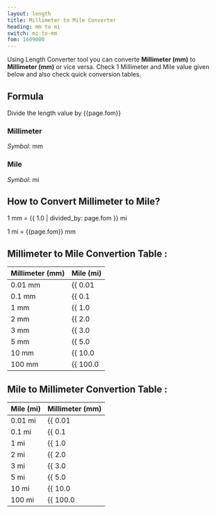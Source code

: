 ```yaml
---
layout: length
title: Millimeter to Mile Converter
heading: mm to mi
switch: mi-to-mm
fom: 1609000
---
```


Using Length Converter tool you can converte **Millimeter (mm)** to **Millimeter (mm)** or vice versa. Check 1 Millimeter and Mile value given below and also check quick conversion tables.

## Formula
Divide the length value by {{page.fom}}

### Millimeter
*Symbol*: mm

### Mile
*Symbol*: mi

## How to Convert Millimeter to Mile?
1 mm = {{ 1.0 | divided_by: page.fom }} mi

1 mi = {{page.fom}} mm

## Millimeter to Mile Convertion Table :

| Millimeter (mm) | Mile (mi) |
| ---- | ---- |
| 0.01 mm | {{ 0.01 | divided_by: page.fom | round: 12 }} mi |
| 0.1 mm | {{ 0.1 | divided_by: page.fom | round: 12 }} mi |
| 1 mm | {{ 1.0 | divided_by: page.fom | round: 12 }} mi |
| 2 mm | {{ 2.0 | divided_by: page.fom | round: 12 }} mi |
| 3 mm | {{ 3.0 | divided_by: page.fom | round: 12 }} mi |
| 5 mm | {{ 5.0 | divided_by: page.fom | round: 12 }} mi |
| 10 mm | {{ 10.0 | divided_by: page.fom | round: 12 }} mi |
| 100 mm | {{ 100.0 | divided_by: page.fom | round: 12 }} mi |

## Mile to Millimeter Convertion Table :

| Mile (mi) | Millimeter (mm) |
| ---- | ---- |
| 0.01 mi | {{ 0.01 | times: page.fom | round: 12 }} mm |
| 0.1 mi | {{ 0.1 | times: page.fom | round: 12 }} mm |
| 1 mi | {{ 1.0 | times: page.fom | round: 12 }} mm |
| 2 mi | {{ 2.0 | times: page.fom | round: 12 }} mm |
| 3 mi | {{ 3.0 | times: page.fom | round: 12 }} mm |
| 5 mi | {{ 5.0 | times: page.fom | round: 12 }} mm |
| 10 mi | {{ 10.0 | times: page.fom | round: 12 }} mm |
| 100 mi | {{ 100.0 | times: page.fom | round: 12 }} mm |

<script>
selectInput[2].selected = true
selectOutput[9].selected = true
</script>
